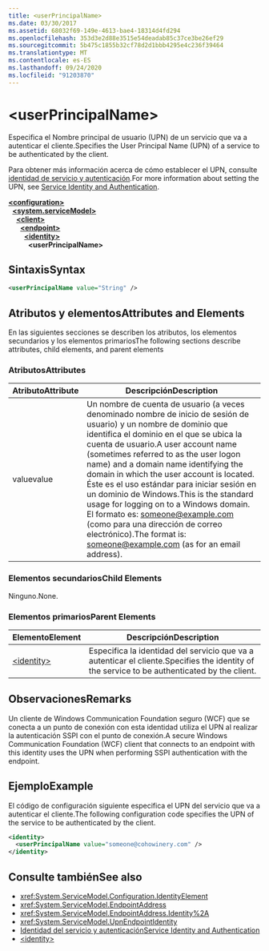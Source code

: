 ```yaml
---
title: <userPrincipalName>
ms.date: 03/30/2017
ms.assetid: 68032f69-149e-4613-bae4-18314d4fd294
ms.openlocfilehash: 353d3e2d88e3515e54deadab85c37ce3be26ef29
ms.sourcegitcommit: 5b475c1855b32cf78d2d1bbb4295e4c236f39464
ms.translationtype: MT
ms.contentlocale: es-ES
ms.lasthandoff: 09/24/2020
ms.locfileid: "91203870"
---
```

# \<userPrincipalName>

<span data-ttu-id="b7062-101">Especifica el Nombre principal de usuario (UPN) de un servicio que va a autenticar el cliente.</span><span class="sxs-lookup"><span data-stu-id="b7062-101">Specifies the User Principal Name (UPN) of a service to be authenticated by the client.</span></span>  
  
<span data-ttu-id="b7062-102">Para obtener más información acerca de cómo establecer el UPN, consulte [identidad de servicio y autenticación](../../../wcf/feature-details/service-identity-and-authentication.md).</span><span class="sxs-lookup"><span data-stu-id="b7062-102">For more information about setting the UPN, see [Service Identity and Authentication](../../../wcf/feature-details/service-identity-and-authentication.md).</span></span>  
  
[**\<configuration>**](../configuration-element.md)\
&nbsp;&nbsp;[**\<system.serviceModel>**](system-servicemodel.md)\
&nbsp;&nbsp;&nbsp;&nbsp;[**\<client>**](client.md)\
&nbsp;&nbsp;&nbsp;&nbsp;&nbsp;&nbsp;[**\<endpoint>**](endpoint-of-client.md)\
&nbsp;&nbsp;&nbsp;&nbsp;&nbsp;&nbsp;&nbsp;&nbsp;[**\<identity>**](identity.md)\
&nbsp;&nbsp;&nbsp;&nbsp;&nbsp;&nbsp;&nbsp;&nbsp;&nbsp;&nbsp;**\<userPrincipalName>**  
  
## <a name="syntax"></a><span data-ttu-id="b7062-103">Sintaxis</span><span class="sxs-lookup"><span data-stu-id="b7062-103">Syntax</span></span>  
  
```xml  
<userPrincipalName value="String" />
```  
  
## <a name="attributes-and-elements"></a><span data-ttu-id="b7062-104">Atributos y elementos</span><span class="sxs-lookup"><span data-stu-id="b7062-104">Attributes and Elements</span></span>  

 <span data-ttu-id="b7062-105">En las siguientes secciones se describen los atributos, los elementos secundarios y los elementos primarios</span><span class="sxs-lookup"><span data-stu-id="b7062-105">The following sections describe attributes, child elements, and parent elements</span></span>  
  
### <a name="attributes"></a><span data-ttu-id="b7062-106">Atributos</span><span class="sxs-lookup"><span data-stu-id="b7062-106">Attributes</span></span>  
  
|<span data-ttu-id="b7062-107">Atributo</span><span class="sxs-lookup"><span data-stu-id="b7062-107">Attribute</span></span>|<span data-ttu-id="b7062-108">Descripción</span><span class="sxs-lookup"><span data-stu-id="b7062-108">Description</span></span>|  
|---------------|-----------------|  
|<span data-ttu-id="b7062-109">value</span><span class="sxs-lookup"><span data-stu-id="b7062-109">value</span></span>|<span data-ttu-id="b7062-110">Un nombre de cuenta de usuario (a veces denominado nombre de inicio de sesión de usuario) y un nombre de dominio que identifica el dominio en el que se ubica la cuenta de usuario.</span><span class="sxs-lookup"><span data-stu-id="b7062-110">A user account name (sometimes referred to as the user logon name) and a domain name identifying the domain in which the user account is located.</span></span> <span data-ttu-id="b7062-111">Éste es el uso estándar para iniciar sesión en un dominio de Windows.</span><span class="sxs-lookup"><span data-stu-id="b7062-111">This is the standard usage for logging on to a Windows domain.</span></span> <span data-ttu-id="b7062-112">El formato es: someone@example.com (como para una dirección de correo electrónico).</span><span class="sxs-lookup"><span data-stu-id="b7062-112">The format is: someone@example.com (as for an email address).</span></span>|  
  
### <a name="child-elements"></a><span data-ttu-id="b7062-113">Elementos secundarios</span><span class="sxs-lookup"><span data-stu-id="b7062-113">Child Elements</span></span>  

 <span data-ttu-id="b7062-114">Ninguno.</span><span class="sxs-lookup"><span data-stu-id="b7062-114">None.</span></span>  
  
### <a name="parent-elements"></a><span data-ttu-id="b7062-115">Elementos primarios</span><span class="sxs-lookup"><span data-stu-id="b7062-115">Parent Elements</span></span>  
  
|<span data-ttu-id="b7062-116">Elemento</span><span class="sxs-lookup"><span data-stu-id="b7062-116">Element</span></span>|<span data-ttu-id="b7062-117">Descripción</span><span class="sxs-lookup"><span data-stu-id="b7062-117">Description</span></span>|  
|-------------|-----------------|  
|[\<identity>](identity.md)|<span data-ttu-id="b7062-118">Especifica la identidad del servicio que va a autenticar el cliente.</span><span class="sxs-lookup"><span data-stu-id="b7062-118">Specifies the identity of the service to be authenticated by the client.</span></span>|  
  
## <a name="remarks"></a><span data-ttu-id="b7062-119">Observaciones</span><span class="sxs-lookup"><span data-stu-id="b7062-119">Remarks</span></span>  

 <span data-ttu-id="b7062-120">Un cliente de Windows Communication Foundation seguro (WCF) que se conecta a un punto de conexión con esta identidad utiliza el UPN al realizar la autenticación SSPI con el punto de conexión.</span><span class="sxs-lookup"><span data-stu-id="b7062-120">A secure Windows Communication Foundation (WCF) client that connects to an endpoint with this identity uses the UPN when performing SSPI authentication with the endpoint.</span></span>  
  
## <a name="example"></a><span data-ttu-id="b7062-121">Ejemplo</span><span class="sxs-lookup"><span data-stu-id="b7062-121">Example</span></span>  

 <span data-ttu-id="b7062-122">El código de configuración siguiente especifica el UPN del servicio que va a autenticar el cliente.</span><span class="sxs-lookup"><span data-stu-id="b7062-122">The following configuration code specifies the UPN of the service to be authenticated by the client.</span></span>  
  
```xml  
<identity>
  <userPrincipalName value="someone@cohowinery.com" />
</identity>
```  
  
## <a name="see-also"></a><span data-ttu-id="b7062-123">Consulte también</span><span class="sxs-lookup"><span data-stu-id="b7062-123">See also</span></span>

- <xref:System.ServiceModel.Configuration.IdentityElement>
- <xref:System.ServiceModel.EndpointAddress>
- <xref:System.ServiceModel.EndpointAddress.Identity%2A>
- <xref:System.ServiceModel.UpnEndpointIdentity>
- [<span data-ttu-id="b7062-124">Identidad del servicio y autenticación</span><span class="sxs-lookup"><span data-stu-id="b7062-124">Service Identity and Authentication</span></span>](../../../wcf/feature-details/service-identity-and-authentication.md)
- [\<identity>](identity.md)
